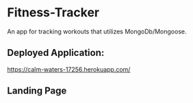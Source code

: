 # Fitness-Tracker
An app for tracking workouts that utilizes MongoDb/Mongoose.

## Deployed Application:
https://calm-waters-17256.herokuapp.com/


## Landing Page


